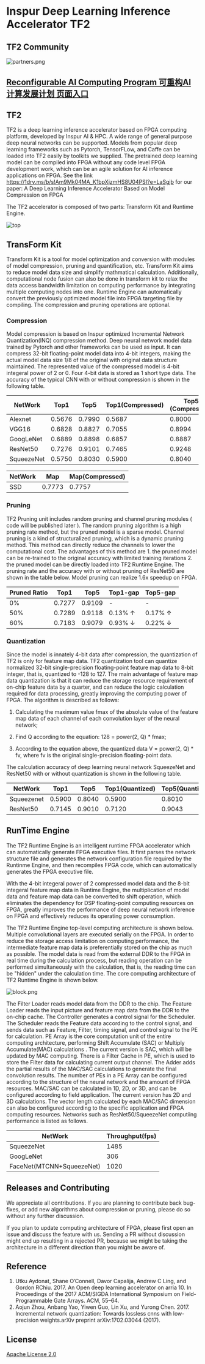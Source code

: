 # Inspur Deep Learning Inference Accelerator TF2

## TF2 Community

![partners.png](./imgs/partners.png)

## [Reconfigurable AI Computing Program 可重构AI计算发展计划 页面入口](./Reconfigurable_AI_Computing_Program.md) 
## TF2

TF2 is a deep learning inference accelerator based on FPGA computing platform, developed by Inspur AI & HPC. A wide range of general purpose deep neural networks can be supported. Models from popular deep learning frameworks such as Pytorch, TensorFLow, and Caffe can be loaded into TF2 easily by toolkits we supplied. The pretrained deep learning model can be compiled into FPGA without any code level FPGA development work, which can be an agile solution for AI inference applications on FPGA. See the link https://1drv.ms/b/s!Am9Mk04MA_K1bpXjzmHS8U04PSI?e=LaSgjb for our paper:
A Deep Learning Inference Accelerator Based on Model Compression on FPGA

The TF2 accelerator is composed of two parts: Transform Kit and Runtime Engine. 

![top](./imgs/top.png)

## TransForm Kit

Transform Kit is a tool for model optimization and conversion with modules of model compression, pruning and quantification, etc. Transform Kit aims to reduce model data size and simplify mathmatical calculation. Additionally, computational node fusion can also be done in transform kit to relax the data access bandwidth limitation on computing performance by integrating multiple computing nodes into one. Runtime Engine can automatically convert the previously optimized model file into FPGA targeting file by compiling. The compression and pruning operations are optional.

### Compression

Model compression is based on Inspur optimized Incremental Network Quantization(INQ) compression method. Deep neural network model data trained by Pytorch and other frameworks can be used as input. It can compress 32-bit floating-point model data into 4-bit integers, making the actual model data size 1/8 of the original with original data structure maintained. The represented value of the compressed model is 4-bit integeral power of 2 or 0. Four 4-bit data is stored as 1 short type data. The accuracy of the typical CNN with or without compression is shown in the following table.

| NetWork    | Top1   | Top5   | Top1(Compressed) | Top5 (Compressed) |
| ---------- | ------ | ------ | ---------------- | ----------------- |
| Alexnet    | 0.5676 | 0.7990 | 0.5687           | 0.8000            |
| VGG16      | 0.6828 | 0.8827 | 0.7055           | 0.8994            |
| GoogLeNet  | 0.6889 | 0.8898 | 0.6857           | 0.8887            |
| ResNet50   | 0.7276 | 0.9101 | 0.7465           | 0.9248            |
| SqueezeNet | 0.5750 | 0.8030 | 0.5900           | 0.8040            |

| NetWork | Map    | Map(Compressed) |
| ------- | ------ | --------------- |
| SSD     | 0.7773 | 0.7757          |

### Pruning

TF2 Pruning unit includes random pruning and channel pruning modules ( code will be published later ). The random pruning algorithm is a high pruning rate method, but the pruned model is a sparse model. Channel pruning is a kind of structuralized pruning, which is a dynamic pruning method. This method can directly reduce the channels to lower the computational cost. The advantages of this method are 1. the pruned model can be re-trained to the original accuracy with limited training iterations 2. the pruned model can be directly loaded into TF2 Runtime Engine. The pruning rate and the accuracy with or without pruning of ResNet50 are shown in the table below. Model pruning can realize 1.6x speedup on FPGA.

| Pruned Ratio | Top1   | Top5   | Top1-gap | Top5-gap |
| ------------ | ------ | ------ | -------- | -------- |
| 0%           | 0.7277 | 0.9109 | -        | -        |
| 50%          | 0.7289 | 0.9118 | 0.13% ↑  | 0.17% ↑  |
| 60%          | 0.7183 | 0.9079 | 0.93% ↓  | 0.22% ↓  |

### Quantization

Since the model is innately 4-bit data after compression, the quantization of TF2 is only for feature map data. TF2 quantization tool can quantize normalized 32-bit single-precision floating-point feature map data to 8-bit integer, that is, quantized to -128 to 127. The main advantage of feature map data quantization is that it can reduce the storage resource requirement of on-chip feature data by a quarter, and can reduce the logic calculation required for data processing, greatly improving the computing power of FPGA. The algorithm is described as follows:

1) Calculating the maximum value fmax of the absolute value of the feature map data of each channel of each convolution layer of the neural network;

2) Find Q according to the equation: 128 = power(2, Q) * fmax;

3) According to the equation above, the quantized data V = power(2, Q) * fv, where fv is the original single-precision floating-point data.

The calculation accuracy of deep learning neural network SqueezeNet and ResNet50 with or without quantization is shown in the following table.

| NetWork    | Top1   | Top5   | Top1(Quantized) | Top5(Quantized) |
| ---------- | ------ | ------ | --------------- | --------------- |
| Squeezenet | 0.5900 | 0.8040 | 0.5900          | 0.8010          |
| ResNet50   | 0.7145 | 0.9010 | 0.7120          | 0.9043          |

## RunTime Engine

The TF2 Runtime Engine is an intelligent runtime FPGA accelerator which can automatically generate FPGA executive files. It first parses the network structure file and generates the network configuration file required by the Runtinme Engine, and then recompiles FPGA code, which can automatically generates the FPGA executive file.

With the 4-bit integeral power of 2 compressed model data and the 8-bit integeral feature map data in Runtime Engine, the multiplication of model data and feature map data can be converted to shift operation, which eliminates the dependency for DSP floating-point computing resources on FPGA, greatly improves the performance of deep neural network inference on FPGA and effectively reduces its operating power consumption.

The TF2 Runtime Engine top-level computing architecture is shown below. Multiple convolutional layers are executed serially on the FPGA. In order to reduce the storage access limitation on computing performance, the intermediate feature map data is preferentially stored on the chip as much as possible. The model data is read from the external DDR to the FPGA in real time during the calculation process, but reading operation can be performed simultaneously with the calculation, that is, the reading time can be "hidden" under the calculation time. The core computing architecture of TF2 Runtime Engine is shown below.

![block.png](./imgs/block.png)

The Filter Loader reads model data from the DDR to the chip. The Feature Loader reads the input picture and feature map data from the DDR to the on-chip cache. The Controller generates a control signal for the Scheduler. The Scheduler reads the Feature data according to the control signal, and sends data such as Feature, Filter, timing signal, and control signal to the PE for calculation. PE Array is the core computation unit of the entire computing architecture, performing Shift Accumulate (SAC) or Multiply Accumulate(MAC) calculations . The current version is SAC, which will be updated by MAC computing. There is a Filter Cache in PE, which is used to store the Filter data for calculating current output channel. The Adder adds the partial results of the MAC/SAC calculations to generate the final convolution results. The number of PEs in a PE Array can be configured according to the structure of the neural network and the amount of FPGA resources. MAC/SAC can be calculated in 1D, 2D, or 3D, and can be configured according to field application. The current version has 2D and 3D calculations. The vector length calculated by each MAC/SAC dimension can also be configured according to the specific application and FPGA computing resources. Networks such as ResNet50/SqueezeNet computiing performance is listed as follows.

| NetWork                   | Throughput(fps) |
| ------------------------- | --------------- |
| SqueezeNet                | 1485            |
| GoogLeNet                 | 306             |
| FaceNet(MTCNN+SqueezeNet) | 1020            |

## Releases and Contributing

We appreciate all contributions. If you are planning to contribute back bug-fixes, or add new algorithms about compression or pruning, please do so without any further discussion.

If you plan to update computing architecture of FPGA, please first open an issue and discuss the feature with us. Sending a PR without discussion might end up resulting in a rejected PR, because we might be taking the architecture in a different direction than you might be aware of.

## Reference

1. Utku Aydonat, Shane O’Connell, Davor Capalija, Andrew C Ling, and Gordon RChiu. 2017. An Open deep learning accelerator on arria 10. In Proceedings of the 2017 ACM/SIGDA International Symposium on Field-Programmable Gate Arrays. ACM, 55–64.
2. Aojun Zhou, Anbang Yao, Yiwen Guo, Lin Xu, and Yurong Chen. 2017. Incremental network quantization: Towards lossless cnns with low-precision weights.arXiv preprint arXiv:1702.03044 (2017).


## License

[Apache License 2.0](LICENSE)
